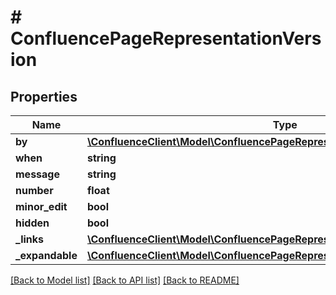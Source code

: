 # # ConfluencePageRepresentationVersion

## Properties

Name | Type | Description | Notes
------------ | ------------- | ------------- | -------------
**by** | [**\ConfluenceClient\Model\ConfluencePageRepresentationHistoryCreatedBy**](ConfluencePageRepresentationHistoryCreatedBy.md) |  | 
**when** | **string** |  | 
**message** | **string** |  | 
**number** | **float** |  | 
**minor_edit** | **bool** |  | 
**hidden** | **bool** |  | 
**_links** | [**\ConfluenceClient\Model\ConfluencePageRepresentationHistoryCreatedByLinks**](ConfluencePageRepresentationHistoryCreatedByLinks.md) |  | 
**_expandable** | [**\ConfluenceClient\Model\ConfluencePageRepresentationVersionExpandable**](ConfluencePageRepresentationVersionExpandable.md) |  | 

[[Back to Model list]](../../README.md#documentation-for-models) [[Back to API list]](../../README.md#documentation-for-api-endpoints) [[Back to README]](../../README.md)


